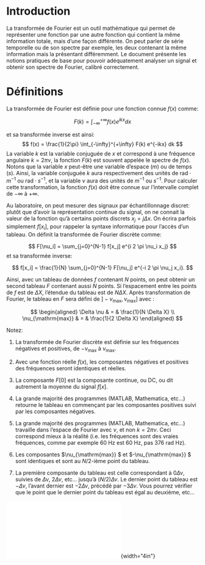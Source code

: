 Introduction
============

La transformée de Fourier est un outil mathématique qui permet de
représenter une fonction par une autre fonction qui contient la même
information totale, mais d’une façon différente. On peut parler de série
temporelle ou de son spectre par exemple, les deux contenant la même
information mais la présentant différemment. Le document présente les
notions pratiques de base pour pouvoir adéquatement analyser un signal
et obtenir son spectre de Fourier, calibré correctement.

Définitions
===========

La transformée de Fourier est définie pour une fonction connue $f(x)$
comme: 


$$
F(k) = \int_{-\infty}^{+\infty} f(x) e^{ikx} dx
$$

et sa transformée inverse est ainsi:
$$
f(x) = \frac{1}{2\pi} \int_{-\infty}^{+\infty} F(k) e^{-ikx} dk
$$
La
variable $k$ est la variable conjuguée de $x$ et correspond à une
fréquence angulaire $k=2 \pi \nu$, la fonction $F(k)$ est souvent
appelée le spectre de $f(x)$. Notons que la variable $x$ peut-être une
variable d’espace ($m$) ou de temps ($s$). Ainsi, la variable conjuguée
$k$ aura respectivement des unités de $\mathrm{rad} \cdot m^{-1}$ ou
$\mathrm{rad} \cdot s^{-1}$, et la variable $\nu$ aura des unités de
$m^{-1}$ ou $s^{-1}$. Pour calculer cette transformation, la fonction
$f(x)$ doit être connue sur l’intervalle complet de $-\infty$ à
$+\infty$.

Au laboratoire, on peut mesurer des signaux par échantillonnage discret:
plutôt que d’avoir la représentation continue du signal, on ne connait
la valeur de la fonction qu’à certains points discrets
$x_j = j \Delta x$. On écrira parfois simplement $f[x_i]$, pour rappeler
la syntaxe informatique pour l’accès d’un tableau. On définit la
transformée de Fourier discrète comme:

$$
F[\nu_i] = \sum_{j=0}^{N-1} f[x_j] e^{i 2 \pi \nu_i x_j}
$$
et sa transformée inverse:

$$
f[x_i] = \frac{1}{N} \sum_{j=0}^{N-1} F[\nu_j] e^{-i 2 \pi \nu_j x_i}.
$$

Ainsi, avec un tableau de données $f$ contenant $N$ points, on peut
obtenir un second tableau $F$ contenant aussi $N$ points. Si
l’espacement entre les points de $f$ est de $\Delta X$, l’étendue du
tableau est de $N \Delta X$. Après transformation de Fourier, le tableau
en $F$ sera défini de $] -\nu_{\mathrm{max}}, \nu_{\mathrm{max}} ]$ avec
: 

$$
\begin{aligned}
\Delta \nu  & = & \frac{1}{N \Delta X} \\ 
\nu_{\mathrm{max}}  & = & \frac{1}{2 \Delta X} \end{aligned}
$$

Notez:

1.  La transformée de Fourier discrète est définie sur les fréquences
    négatives et positives, de $-\nu_{\mathrm{max}}$ à
    $\nu_{\mathrm{max}}$.

2.  Avec une fonction réelle $f(x)$, les composantes négatives et
    positives des fréquences seront identiques et réelles.

3.  La composante $F[0]$ est la composante continue, ou DC, ou dit
    autrement la moyenne du signal $f[x]$.

4.  La grande majorité des programmes (MATLAB, Mathematica, etc...)
    retourne le tableau en commençant par les composantes positives
    suivi par les composantes négatives.

5.  La grande majorité des programmes (MATLAB, Mathematica, etc...)
    travaille dans l’espace de Fourier avec $\nu$, et non $k=2 \pi \nu​$.
    Ceci correspond mieux à la réalité (i.e. les fréquences sont des
    vraies fréquences, comme par exemple 60 Hz est 60 Hz, pas 376 rad
    Hz).

6.  Les composantes $\nu_{\mathrm{max}} $ et $-\nu_{\mathrm{max}} $ sont
    identiques et sont au $N/2$-ième point du tableau.

7.  La première composante du tableau est celle correspondant à
    $0 \Delta \nu$, suivies de $\Delta \nu$, $2 \Delta \nu$, etc...
    jusqu’à $(N/2) \Delta \nu$. Le dernier point du tableau est
    $- \Delta \nu$, l’avant dernier est $-2\Delta \nu$, précédé par
    $-3 \Delta \nu$. Vous pourrez vérifier que le point que le dernier
    point du tableau est égal au deuxième, etc...

![Illustration d'un signal numérique et de sa transformée de Fourier,
tels que conservés dans un logiciel comme
MATLAB.[]{data-label="fig:signalEtFFT"}](assets/Numerisation.pdf){width="4in"}